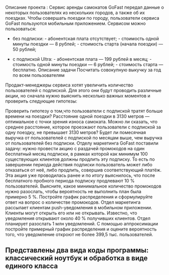  Описание проекта :
Сервис аренды самокатов GoFast передал данные о некоторых пользователях из нескольких городов, а также об их поездках. Чтобы совершать поездки по городу, пользователи сервиса GoFast пользуются мобильным приложением. Сервисом можно пользоваться:

 - без подписки: 
        - абонентская плата отсутствует;
        - стоимость одной минуты поездки — 8 рублей;
        - стоимость старта (начала поездки) — 50 рублей;
          
   
- с подпиской Ultra:
        - абонентская плата — 199 рублей в месяц;
        - стоимость одной минуты поездки — 6 рублей;
        - стоимость старта — бесплатно.
Описание задачи
Посчитать совокупную выкучку за год по всем пользователям

Продакт-менеджеры сервиса хотят увеличить количество пользователей с подпиской. Для этого они будут проводить различные акции, но сначала нужно выяснить несколько важных моментов и проверить следующие гипотезы:

Проверить гипотезу о том,что пользователи с подпиской тратят больше времени на поездки?
Расстояние одной поездки в 3130 метров — оптимальное с точки зрения износа самоката. Можно ли сказать, что среднее расстояние, которое проезжают пользователи с подпиской за одну поездку, не превышает 3130 метров?
Будет ли помесячная выручка от пользователей с подпиской по месяцам выше, чем выручка от пользователей без подписки.
Отделу маркетинга GoFast поставили задачу: нужно провести акцию с раздачей промокодов на один бесплатный месяц подписки, в рамках которой как минимум 100 существующих клиентов должны продлить эту подписку. То есть по завершении периода действия подписки пользователь может либо отказаться от неё, либо продлить, совершив соответствующий платёж. Эта акция уже проводилась ранее и по итогу выяснилось, что после бесплатного пробного периода подписку продлевают 10 % пользователей. Выясните, какое минимальное количество промокодов нужно разослать, чтобы вероятность не выполнить план была примерно 5 %. Постройте график распределения и сформулируйте ответ на вопрос о количестве промокодов.
Отдел маркетинга рассылает клиентам push-уведомления в мобильном приложении. Клиенты могут открыть его или не открывать. Известно, что уведомления открывают около 40 % получивших клиентов. Отдел планирует разослать 1 млн уведомлений. С помощью аппроксимации постройте примерный график распределения и оцените вероятность того, что уведомление откроют не более 399,5 тыс. пользователей.        


## Представлены два вида коды программы: классический ноутбук и обработка в виде единого класса
